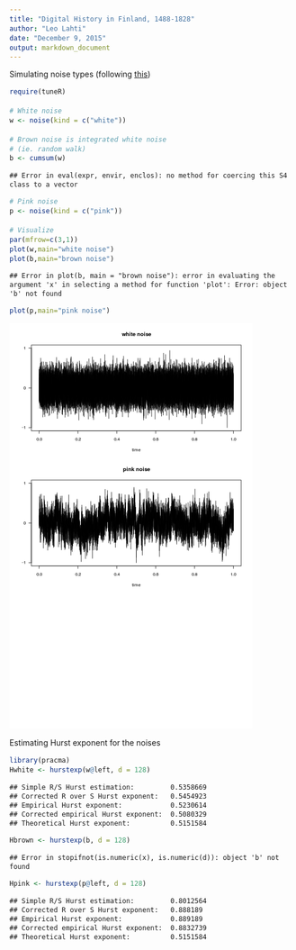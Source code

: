 ```yaml
---
title: "Digital History in Finland, 1488-1828"
author: "Leo Lahti"
date: "December 9, 2015"
output: markdown_document
---
```


Simulating noise types (following [this](http://stackoverflow.com/questions/8697567/how-to-simulate-pink-noise-in-r))


```r
require(tuneR)

# White noise
w <- noise(kind = c("white"))

# Brown noise is integrated white noise
# (ie. random walk)
b <- cumsum(w)
```

```
## Error in eval(expr, envir, enclos): no method for coercing this S4 class to a vector
```

```r
# Pink noise
p <- noise(kind = c("pink"))

# Visualize
par(mfrow=c(3,1))
plot(w,main="white noise")
plot(b,main="brown noise")
```

```
## Error in plot(b, main = "brown noise"): error in evaluating the argument 'x' in selecting a method for function 'plot': Error: object 'b' not found
```

```r
plot(p,main="pink noise")
```

![plot of chunk noise_simu](figure/noise_simu-1.png) 

Estimating Hurst exponent for the noises


```r
library(pracma)
Hwhite <- hurstexp(w@left, d = 128)
```

```
## Simple R/S Hurst estimation:         0.5358669 
## Corrected R over S Hurst exponent:   0.5454923 
## Empirical Hurst exponent:            0.5230614 
## Corrected empirical Hurst exponent:  0.5080329 
## Theoretical Hurst exponent:          0.5151584
```

```r
Hbrown <- hurstexp(b, d = 128)
```

```
## Error in stopifnot(is.numeric(x), is.numeric(d)): object 'b' not found
```

```r
Hpink <- hurstexp(p@left, d = 128)
```

```
## Simple R/S Hurst estimation:         0.8012564 
## Corrected R over S Hurst exponent:   0.888189 
## Empirical Hurst exponent:            0.889189 
## Corrected empirical Hurst exponent:  0.8832739 
## Theoretical Hurst exponent:          0.5151584
```



